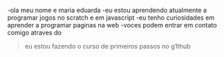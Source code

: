 -ola meu nome e maria eduarda 
-eu estou aprendendo atualmente a programar jogos no scratch e em javascript
-eu tenho curiosidades em aprender a programar paginas na web
-voces podem entrar em contato comigo atraves do 


>eu estou fazendo o curso de primeiros passos no g1thub
